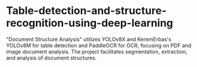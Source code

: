 # Table-detection-and-structure-recognition-using-deep-learning
"Document Structure Analysis" utilizes YOLOv8X and KeremErbas's YOLOv8M for table detection and PaddleOCR for OCR, focusing on PDF and image document analysis. The project facilitates segmentation, extraction, and analysis of document structures.
